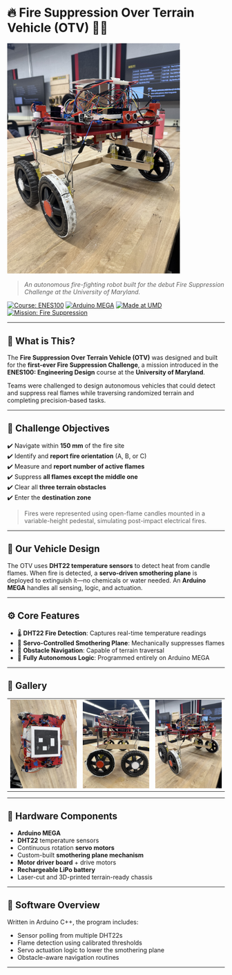 # 🔥 Fire Suppression Over Terrain Vehicle (OTV) 🚒🌲

<img src="assets/solo.jpeg" alt="OTV Solo" width="400"/>

> _An autonomous fire-fighting robot built for the debut Fire Suppression Challenge at the University of Maryland._

[![Course: ENES100](https://img.shields.io/badge/Course-ENES100-red.svg)](#)
[![Arduino MEGA](https://img.shields.io/badge/Controller-Arduino%20MEGA-blue.svg)](#)
[![Made at UMD](https://img.shields.io/badge/Made%20at-UMD-ffcc00.svg)](#)
[![Mission: Fire Suppression](https://img.shields.io/badge/Mission-Fire%20Suppression-critical.svg)](#)

---

## 🏁 What is This?

The **Fire Suppression Over Terrain Vehicle (OTV)** was designed and built for the **first-ever Fire Suppression Challenge**, a mission introduced in the **ENES100: Engineering Design** course at the **University of Maryland**.

Teams were challenged to design autonomous vehicles that could detect and suppress real flames while traversing randomized terrain and completing precision-based tasks.

---

## 🎯 Challenge Objectives

✔️ Navigate within **150 mm** of the fire site  
✔️ Identify and **report fire orientation** (A, B, or C)  
✔️ Measure and **report number of active flames**  
✔️ Suppress **all flames except the middle one**  
✔️ Clear all **three terrain obstacles**  
✔️ Enter the **destination zone**

> Fires were represented using open-flame candles mounted in a variable-height pedestal, simulating post-impact electrical fires.

---

## 🔧 Our Vehicle Design

The OTV uses **DHT22 temperature sensors** to detect heat from candle flames. When fire is detected, a **servo-driven smothering plane** is deployed to extinguish it—no chemicals or water needed. An **Arduino MEGA** handles all sensing, logic, and actuation.

---

## ⚙️ Core Features

- 🌡️ **DHT22 Fire Detection**: Captures real-time temperature readings
- 🔁 **Servo-Controlled Smothering Plane**: Mechanically suppresses flames
- 🚗 **Obstacle Navigation**: Capable of terrain traversal
- 🧠 **Fully Autonomous Logic**: Programmed entirely on Arduino MEGA

---

## 📸 Gallery

<table>
  <tr>
    <td><img src="assets/top.jpeg" alt="Top View" width="250"/></td>
    <td><img src="assets/side.jpeg" alt="Side View" width="250"/></td>
    <td><img src="assets/solo.jpeg" alt="Solo View" width="250"/></td>
  </tr>
</table>

---

## 🧰 Hardware Components

- **Arduino MEGA**
- **DHT22** temperature sensors
- Continuous rotation **servo motors**
- Custom-built **smothering plane mechanism**
- **Motor driver board** + drive motors
- **Rechargeable LiPo battery**
- Laser-cut and 3D-printed terrain-ready chassis

---

## 🧠 Software Overview

Written in Arduino C++, the program includes:

- Sensor polling from multiple DHT22s
- Flame detection using calibrated thresholds
- Servo actuation logic to lower the smothering plane
- Obstacle-aware navigation routines

---
